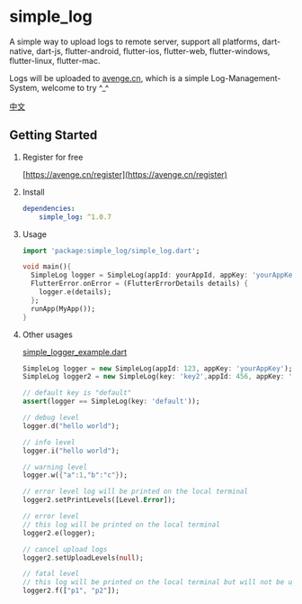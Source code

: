 # simple_log
A simple way to upload logs to remote server, support all platforms, dart-native, dart-js, flutter-android, flutter-ios, flutter-web, flutter-windows, flutter-linux, flutter-mac.

Logs will be uploaded to [avenge.cn](https://avenge.cn), which is a simple  Log-Management-System, welcome to try ^_^

[中文](README_zh-CN.md)

## Getting Started

1. Register for free

   [https://avenge.cn/register](https://avenge.cn/register)
2. Install
   ```yaml
   dependencies:
       simple_log: ^1.0.7
   ```
3. Usage
   ```dart
   import 'package:simple_log/simple_log.dart';

   void main(){
     SimpleLog logger = SimpleLog(appId: yourAppId, appKey: 'yourAppKey');
     FlutterError.onError = (FlutterErrorDetails details) {
       logger.e(details);
     };
     runApp(MyApp());
   }
    ```
4. Other usages

   [simple_logger_example.dart](example/simple_logger_example.dart)
    ```dart
   SimpleLog logger = new SimpleLog(appId: 123, appKey: 'yourAppKey');
   SimpleLog logger2 = new SimpleLog(key: 'key2',appId: 456, appKey: 'yourAppKey2');
   
   // default key is "default"
   assert(logger == SimpleLog(key: 'default'));
   
   // debug level
   logger.d("hello world");
   
   // info level
   logger.i("hello world");
   
   // warning level
   logger.w({"a":1,"b":"c"}); 
   
   // error level log will be printed on the local terminal
   logger2.setPrintLevels([Level.Error]);
   
   // error level
   // this log will be printed on the local terminal
   logger2.e(logger); 
   
   // cancel upload logs
   logger2.setUploadLevels(null);
   
   // fatal level
   // this log will be printed on the local terminal but will not be uploaded
   logger2.f(["p1", "p2"]); 
    ```
